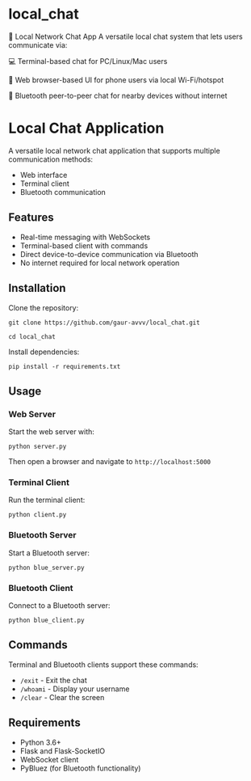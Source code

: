 # local_chat
🧩 Local Network Chat App A versatile local chat system that lets users communicate via:  

💻 Terminal-based chat for PC/Linux/Mac users  

📱 Web browser-based UI for phone users via local Wi-Fi/hotspot  

🔵 Bluetooth peer-to-peer chat for nearby devices without internet 

# Local Chat Application

A versatile local network chat application that supports multiple communication methods:
- Web interface
- Terminal client
- Bluetooth communication

## Features

- Real-time messaging with WebSockets
- Terminal-based client with commands
- Direct device-to-device communication via Bluetooth
- No internet required for local network operation

## Installation
Clone the repository:

```git clone https://github.com/gaur-avvv/local_chat.git```

```cd local_chat```

Install dependencies:

```pip install -r requirements.txt```

## Usage

### Web Server

Start the web server with:

```python server.py```

Then open a browser and navigate to `http://localhost:5000`

### Terminal Client

Run the terminal client:

`python client.py`

### Bluetooth Server

Start a Bluetooth server:

`python blue_server.py`

### Bluetooth Client

Connect to a Bluetooth server:

`python blue_client.py`



## Commands

Terminal and Bluetooth clients support these commands:
- `/exit` - Exit the chat
- `/whoami` - Display your username
- `/clear` - Clear the screen

## Requirements

- Python 3.6+
- Flask and Flask-SocketIO
- WebSocket client
- PyBluez (for Bluetooth functionality)







